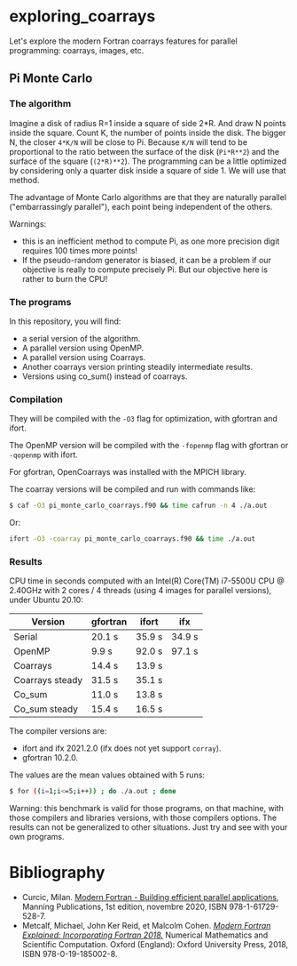 # exploring_coarrays

Let's explore the modern Fortran coarrays features for parallel programming: coarrays, images, etc.

## Pi Monte Carlo

### The algorithm

Imagine a disk of radius R=1 inside a square of side 2*R. And draw N points inside the square. Count K, the number of points inside the disk. The bigger N, the closer `4*K/N` will be close to Pi. Because `K/N` will tend to be proportional to the ratio between the surface of the disk (`Pi*R**2`) and the surface of the square (`(2*R)**2`). The programming can be a little optimized by considering only a quarter disk inside a square of side 1. We will use that method.

The advantage of Monte Carlo algorithms are that they are naturally parallel ("embarrassingly parallel"), each point being independent of the others.

Warnings:

* this is an inefficient method to compute Pi, as one more precision digit requires 100 times more points!
* If the pseudo-random generator is biased, it can be a problem if our objective is really to compute precisely Pi. But our objective here is rather to burn the CPU!

### The programs

In this repository, you will find:

* a serial version of the algorithm.
* A parallel version using OpenMP.
* A parallel version using Coarrays.
* Another coarrays version printing steadily intermediate results.
* Versions using co_sum() instead of coarrays.

### Compilation

They will be compiled with the `-O3` flag for optimization, with gfortran and ifort. 

The OpenMP version will be compiled with the `-fopenmp` flag with gfortran or `-qopenmp` with ifort.

For gfortran, OpenCoarrays was installed with the MPICH library.

The coarray versions will be compiled and run with commands like:
```bash
$ caf -O3 pi_monte_carlo_coarrays.f90 && time cafrun -n 4 ./a.out
```

Or:
```bash
ifort -O3 -coarray pi_monte_carlo_coarrays.f90 && time ./a.out
```

### Results

CPU time in seconds computed with an Intel(R) Core(TM) i7-5500U CPU @ 2.40GHz with 2 cores / 4 threads (using 4 images for parallel versions), under Ubuntu 20.10:

| Version         | gfortran  | ifort   | ifx     |
| --------------- | --------- | ------- | ------- |
| Serial          |    20.1 s |  35.9 s | 34.9 s  |
| OpenMP          |     9.9 s |  92.0 s | 97.1 s  |
| Coarrays        |    14.4 s |  13.9 s |         |
| Coarrays steady |    31.5 s |  35.1 s |         |
| Co_sum          |    11.0 s |  13.8 s |         |
| Co_sum steady   |    15.4 s |  16.5 s |         |

The compiler versions are:

* ifort and ifx 2021.2.0 (ifx does not yet support `corray`).
* gfortran 10.2.0.

The values are the mean values obtained with 5 runs:

```bash
$ for ((i=1;i<=5;i++)) ; do ./a.out ; done
```

Warning: this benchmark is valid for those programs, on that machine, with those compilers and libraries versions, with those compilers options. The results can not be generalized to other situations. Just try and see with your own programs. 
	
# Bibliography

* Curcic, Milan. [Modern Fortran - Building efficient parallel applications](https://learning.oreilly.com/library/view/-/9781617295287/?ar), Manning Publications, 1st edition, novembre 2020, ISBN 978-1-61729-528-7.
* Metcalf, Michael, John Ker Reid, et Malcolm Cohen. *[Modern Fortran Explained: Incorporating Fortran 2018.](https://oxford.universitypressscholarship.com/view/10.1093/oso/9780198811893.001.0001/oso-9780198811893)* Numerical Mathematics and Scientific Computation. Oxford (England): Oxford University Press, 2018, ISBN 978-0-19-185002-8.